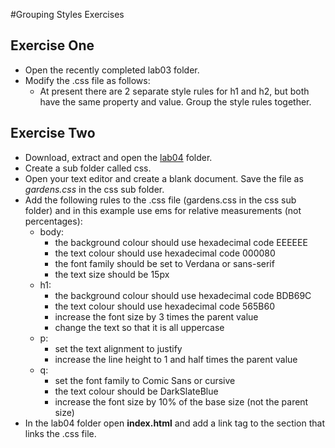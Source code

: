 #Grouping Styles Exercises

## Exercise One
- Open the recently completed lab03 folder.
-  Modify the .css file as follows:
   - At present there are 2 separate style rules for h1 and h2, but both have the same property and value. Group the style rules together.

## Exercise Two
- Download, extract and open the [lab04](archives/lab04.zip) folder.
- Create a sub folder called css.
- Open your text editor and create a blank document. Save the file as *gardens.css* in the css sub folder.
- Add the following rules to the .css file (gardens.css in the css sub folder) and in this example use ems for relative measurements (not percentages):
  - body:
    - the background colour should use hexadecimal code EEEEEE  
    - the text colour should use hexadecimal code 000080
    - the font family should be set to Verdana or sans-serif
    - the text size should be 15px
  - h1:
    - the background colour should use hexadecimal code BDB69C
    - the text colour should use hexadecimal code 565B60
    - increase the font size by 3 times the parent value
    - change the text so that it is all uppercase
  - p:
    - set the text alignment to justify
    - increase the line height to 1 and half times the parent value
  - q:
    - set the font family to Comic Sans or cursive
    - the text colour should be DarkSlateBlue
    - increase the font size by 10% of the base size (not the parent size)
- In the lab04 folder open **index.html** and add a link tag to the <head> section that links the .css file.
